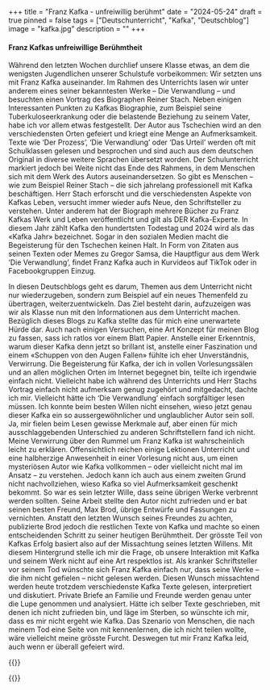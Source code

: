 +++
title = "Franz Kafka - unfreiwillig berühmt"
date = "2024-05-24"
draft = true
pinned = false
tags = ["Deutschunterricht", "Kafka", "Deutschblog"]
image = "kafka.jpg"
description = ""
+++
#### Franz Kafkas unfreiwillige Berühmtheit

Während den letzten Wochen durchlief unsere Klasse etwas, an dem die wenigsten Jugendlichen unserer Schulstufe vorbeikommen: Wir setzten uns mit Franz Kafka auseinander. Im Rahmen des Unterrichts lasen wir unter anderem eines seiner bekanntesten Werke – Die Verwandlung – und besuchten einen Vortrag des Biographen Reiner Stach. Neben einigen Interessanten Punkten zu Kafkas Biographie, zum Beispiel seine Tuberkuloseerkrankung oder die belastende Beziehung zu seinem Vater, habe ich vor allem etwas festgestellt. Der Autor aus Tschechien wird an den verschiedensten Orten gefeiert und kriegt eine Menge an Aufmerksamkeit. Texte wie ‘Der Prozess’, ‘Die Verwandlung’ oder ‘Das Urteil’ werden oft mit Schulklassen gelesen und besprochen und sind auch aus dem deutschen Original in diverse weitere Sprachen übersetzt worden. Der Schulunterricht markiert jedoch bei Weite nicht das Ende des Rahmens, in dem Menschen sich mit dem Werk des Autors auseinandersetzen. So gibt es Menschen – wie zum Beispiel  Reiner Stach – die sich jahrelang professionell mit Kafka beschäftigen. Herr Stach erforscht und die verschiedensten Aspekte von Kafkas Leben, versucht immer wieder aufs Neue, den Schriftsteller zu verstehen. Unter anderem hat der Biograph mehrere Bücher zu Franz Kafkas Werk und Leben veröffentlicht und gilt als DER Kafka-Experte. In diesem Jahr zählt Kafka den hundertsten Todestag und 2024 wird als das «Kafka Jahr» bezeichnet. Sogar in den sozialen Medien macht die Begeisterung für den Tschechen keinen Halt. In Form von Zitaten aus seinen Texten oder Memes zu Gregor Samsa, die Hauptfigur aus dem Werk ‘Die Verwandlung’, findet Franz Kafka auch in Kurvideos auf TikTok oder in Facebookgruppen Einzug. 


In diesen Deutschblogs geht es darum, Themen aus dem Unterricht nicht nur wiederzugeben, sondern zum Beispiel auf ein neues Themenfeld zu übertragen, weiterzuentwickeln. Das Ziel besteht darin, aufzuzeigen was wir als Klasse nun mit den Informationen aus dem Unterricht machen. Bezüglich dieses Blogs zu Kafka stellte das für mich eine unerwartete Hürde dar. Auch nach einigen Versuchen, eine Art Konzept für meinen Blog zu fassen, sass ich ratlos vor einem Blatt Papier. Anstelle einer Erkenntnis, warum dieser Kafka denn jetzt so brillant ist, anstelle einer Faszination und einem «Schuppen von den Augen Fallen» fühlte ich eher Unverständnis, Verwirrung. Die Begeisterung für Kafka, der ich in vollen Vorlesungssälen und an allen möglichen Orten im Internet begegnet bin, teilte ich irgendwie einfach nicht. Vielleicht habe ich während des Unterrichts und Herr Stachs Vortrag einfach nicht aufmerksam genug zugehört und mitgedacht, dachte ich mir. Vielleicht hätte ich ‘Die Verwandlung’ einfach sorgfältiger lesen müssen. Ich konnte beim besten Willen nicht einsehen, wieso jetzt genau dieser Kafka ein so aussergewöhnlicher und unglaublicher Autor sein soll. Ja, mir fielen beim Lesen gewisse Merkmale auf, aber einen für mich ausschlaggebenden Unterschied zu anderen Schriftstellern fand ich nicht.
Meine Verwirrung über den Rummel um Franz Kafka ist wahrscheinlich leicht zu erklären. Offensichtlich reichen einige Lektionen Unterricht und eine halbherzige Anwesenheit in einer Vorlesung nicht aus, um einen mysteriösen Autor wie Kafka vollkommen – oder vielleicht nicht mal im Ansatz – zu verstehen. Jedoch kann ich auch aus einem zweiten Grund nicht nachvollziehen, wieso Kafka so viel Aufmerksamkeit geschenkt bekommt. So war es sein letzter Wille, dass seine übrigen Werke verbrennt werden sollten. Seine Arbeit stellte den Autor nicht zufrieden und er bat seinen besten Freund, Max Brod, übrige Entwürfe und Fassungen zu vernichten. Anstatt den letzten Wunsch seines Freundes zu achten, publizierte Brod jedoch die restlichen Texte von Kafka und machte so einen entscheidenden Schritt zu seiner heutigen Berühmtheit. Der grösste Teil von Kafkas Erfolg basiert also auf der Missachtung seines letzten Willens. Mit diesem Hintergrund stelle ich mir die Frage, ob unsere Interaktion mit Kafka und seinem Werk nicht auf eine Art respektlos ist. Als kranker Schriftsteller vor seinem Tod wünschte sich Franz Kafka einfach nur, dass seine Werke – die ihm nicht gefielen – nicht gelesen werden. Diesen Wunsch missachtend werden heute trotzdem verschiedenste Kafka Texte gelesen, interpretiert und diskutiert. Private Briefe an Familie und Freunde werden genau unter die Lupe genommen und analysiert.
Hätte ich selber Texte geschrieben, mit denen ich nicht zufrieden bin, und läge im Sterben, so wünschte ich mir, dass es mir nicht ergeht wie Kafka. Das Szenario von Menschen, die nach meinem Tod eine Seite von mit kennenlernen, die ich nicht teilen wollte, wäre vielleicht meine grösste Furcht. Deswegen tut mir Franz Kafka leid, auch wenn er überall gefeiert wird.

{{<box title="REFLEXION MEINES SCHREIBPROZESSES">}}



{{</box>}}